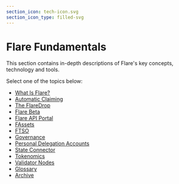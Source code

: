 ```yaml
---
section_icon: tech-icon.svg
section_icon_type: filled-svg
---
```


# Flare Fundamentals

This section contains in-depth descriptions of Flare's key concepts, technology and tools.

Select one of the topics below:

* [What Is Flare?](./flare.md)
* [Automatic Claiming](./automatic-claiming.md)
* [The FlareDrop](./the-flaredrop.md)
* [Flare Beta](./flare-beta.md)
* [Flare API Portal](./api-portal.md)
* [FAssets](./fassets/index.md)
* [FTSO](./ftso.md)
* [Governance](./governance.md)
* [Personal Delegation Accounts](./personal-delegation-account.md)
* [State Connector](./state-connector.md)
* [Tokenomics](./tokenomics.md)
* [Validator Nodes](./validators.md)
* [Glossary](./glossary.md)
* [Archive](./archive/index.md)
